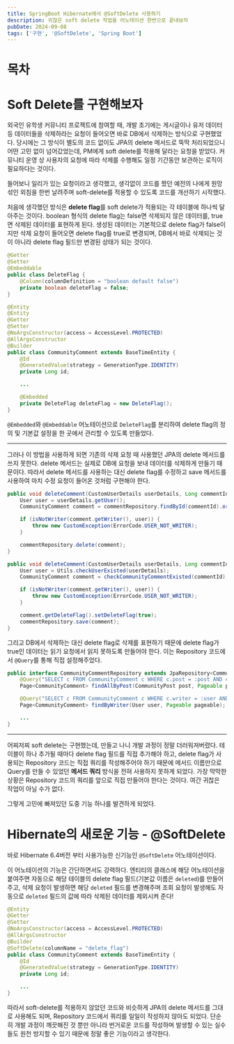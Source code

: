 ```yaml
---
title: SpringBoot Hibernate에서 @SoftDelete 사용하기
description: 귀찮은 soft delete 작업을 어노테이션 한번으로 끝내보자
pubDate: 2024-09-08
tags: ['구현', '@SoftDelete', 'Spring Boot']
---
```


# 목차

# Soft Delete를 구현해보자
외국인 유학생 커뮤니티 프로젝트에 참여할 때, 개발 초기에는 게시글이나 유저 데이터 등 데이터들을 삭제하라는 요청이 들어오면 바로 DB에서 삭제하는 방식으로 구현했었다. 당시에는 그 방식이 별도의 코드 없이도 JPA의 delete 메서드로 뚝딱 처리되었으니 어떤 고민 없이 넘어갔었는데, PM에게 soft delete를 적용해 달라는 요청을 받았다. 커뮤니티 운영 상 사용자의 요청에 따라 삭제를 수행해도 일정 기간동안 보관하는 로직이 필요하다는 것이다.

들어보니 일리가 있는 요청이라고 생각했고, 생각없이 코드를 짰던 예전의 나에게 원망섞인 외침을 한번 날려주며 soft-delete를 적용할 수 있도록 코드를 개선하기 시작했다.

처음에 생각했던 방식은 **delete flag**를 soft delete가 적용되는 각 테이블에 하나씩 달아주는 것이다. boolean 형식의 delete flag는 false면 삭제되지 않은 데이터를, true면 삭제된 데이터를 표현하게 된다. 생성된 데이터는 기본적으로 delete flag가 false이지만 삭제 요청이 들어오면 delete flag를 true로 변경되며, DB에서 바로 삭제되는 것이 아니라 delete flag 필드만 변경된 상태가 되는 것이다.

```java {15,16}
@Getter
@Setter
@Embeddable
public class DeleteFlag {
    @Column(columnDefinition = "boolean default false")
    private boolean deleteFlag = false;
}

@Entity
@Entity
@Getter
@Setter
@NoArgsConstructor(access = AccessLevel.PROTECTED)
@AllArgsConstructor
@Builder
public class CommunityComment extends BaseTimeEntity {
    @Id
    @GeneratedValue(strategy = GenerationType.IDENTITY)
    private Long id;

    ...

    @Embedded
    private DeleteFlag deleteFlag = new DeleteFlag();
}
```

`@Embedded`와 `@Embeddable` 어노테이션으로 `DeleteFlag`를 분리하여 delete flag의 정의 및 기본값 설정을 한 곳에서 관리할 수 있도록 만들었다.

---

그러나 이 방법을 사용하게 되면 기존의 삭제 요청 때 사용했던 JPA의 delete 메서드를 쓰지 못한다. delete 메서드는 실제로 DB에 요청을 보내 데이터를 삭제하게 만들기 때문이다. 따라서 delete 메서드를 사용하는 대신 delete flag를 수정하고 save 메서드를 사용하여 마치 수정 요청이 들어온 것처럼 구현해야 한다.

```java title="기존 코드" {9}
public void deleteComment(CustomUserDetails userDetails, Long commentId) throws CustomException {
    User user = userDetails.getUser();
    CommunityComment comment = commentRepository.findById(commentId).orElseThrow(() -> new CustomException(ErrorCode.COMMENT_NOTFOUND_IN_DB));

    if (isNotWriter(comment.getWriter(), user)) {
        throw new CustomException(ErrorCode.USER_NOT_WRITER);
    }

    commentRepository.delete(comment);
}
```

```java title="delete flag 적용" {9,10}
public void deleteComment(CustomUserDetails userDetails, Long commentId) throws CustomException {
    User user = Utils.checkUserExisted(userDetails);
    CommunityComment comment = checkCommunityCommentExisted(commentId);

    if (isNotWriter(comment.getWriter(), user)) {
        throw new CustomException(ErrorCode.USER_NOT_WRITER);
    }

    comment.getDeleteFlag().setDeleteFlag(true);
    commentRepository.save(comment);
}
```

그리고 DB에서 삭제하는 대신 delete flag로 삭제를 표현하기 때문에 delete flag가 true인 데이터는 읽기 요청에서 읽지 못하도록 만들어야 한다. 이는 Repository 코드에서 `@Query`를 통해 직접 설정해주었다.

```java {2,5}
public interface CommunityCommentRepository extends JpaRepository<CommunityComment, Long> {
    @Query("SELECT c FROM CommunityComment c WHERE c.post = :post AND c.deleteFlag.deleteFlag = false")
    Page<CommunityComment> findAllByPost(CommunityPost post, Pageable pageable);

    @Query("SELECT c FROM CommunityComment c WHERE c.writer = :user AND c.deleteFlag.deleteFlag = false")
    Page<CommunityComment> findByWriter(User user, Pageable pageable);

    ...
}
```
---

어찌저찌 soft delete는 구현했는데, 만들고 나니 개발 과정이 정말 더러워져버렸다.
테이블이 하나 추가될 때마다 delete flag 필드를 직접 추가해야 하고, delete flag가 사용되는 Repository 코드는 직접 쿼리를 작성해주어야 하기 때문에 메서드 이름만으로 Query를 만들 수 있었던 **메서드 쿼리** 방식을 전혀 사용하지 못하게 되었다.
가장 막막한 상황은 Repository 코드의 쿼리를 앞으로 직접 만들어야 한다는 것이다. 여간 귀찮은 작업이 아닐 수가 없다.

그렇게 고민에 빠져있던 도중 기능 하나를 발견하게 되었다.

# Hibernate의 새로운 기능 - @SoftDelete
바로 Hibernate 6.4버전 부터 사용가능한 신기능인 `@SoftDelete` 어노테이션이다.

이 어노테이션의 기능은 간단하면서도 강력하다. 엔티티의 클래스에 해당 어노테이션을 붙여주면 자동으로 해당 테이블의 delete flag 필드(기본값 이름은 `deleted`)를 만들어주고, 삭제 요청이 발생하면 해당 `deleted` 필드를 변경해주며 조회 요청이 발생해도 자동으로 `deleted` 필드의 값에 따라 삭제된 데이터를 제외시켜 준다!

```java {7}
@Entity
@Getter
@Setter
@NoArgsConstructor(access = AccessLevel.PROTECTED)
@AllArgsConstructor
@Builder
@SoftDelete(columnName = "delete_flag")
public class CommunityComment extends BaseTimeEntity {
    @Id
    @GeneratedValue(strategy = GenerationType.IDENTITY)
    private Long id;

    ...
}
```

따라서 soft-delete를 적용하지 않았던 코드와 비슷하게 JPA의 delete 메서드를 그대로 사용해도 되며, Repository 코드에서 쿼리를 일일이 작성하지 않아도 되었다.
단순히 개발 과정이 깨끗해진 것 뿐만 아니라 번거로운 코드를 작성하며 발생할 수 있는 실수들도 원천 방지할 수 있기 때문에 정말 좋은 기능이라고 생각한다.